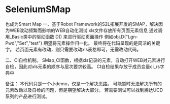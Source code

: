 # SeleniumSMap
也成为Smart Map
一、基于Robot Framework的S2L拓展开发的SMAP，解决因为WEB改动频繁而影响的WEB自动化测试
xls文件存放所有页面元素信息
通过调用_Basic类中的驱动函数 D() 来进行驱动页面操作
例如obj.D("Lgn-Pwd","Set","test")
期望将元素操作归一化。
最终将在代码呈现的是简洁的关键字。
若页面元素有改动，则只需要改动xls表格即可，无需改动代码。

二、CI自检机制。
SMap_CI函数，根据xls记录的元素，自动打开WEB对元素进行自检，因此对xls元素的顺序与层次要求较高。
CI自检结果存放于成员变量ci_rs字典中

备注：
  本代码只是一个小demo，仅是一个解决思路。
  可能暂时无法解决所有的元素改动以及自检的问题，但是期望解决大部分。
  若需要测试可以找到腾达UCD系列的产品进行测试。
